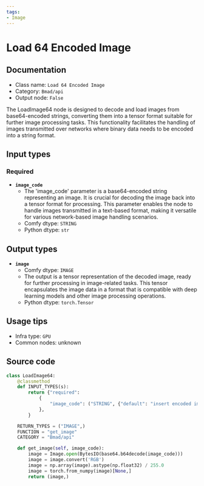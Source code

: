 ```yaml
---
tags:
- Image
---
```


# Load 64 Encoded Image
## Documentation
- Class name: `Load 64 Encoded Image`
- Category: `Bmad/api`
- Output node: `False`

The LoadImage64 node is designed to decode and load images from base64-encoded strings, converting them into a tensor format suitable for further image processing tasks. This functionality facilitates the handling of images transmitted over networks where binary data needs to be encoded into a string format.
## Input types
### Required
- **`image_code`**
    - The 'image_code' parameter is a base64-encoded string representing an image. It is crucial for decoding the image back into a tensor format for processing. This parameter enables the node to handle images transmitted in a text-based format, making it versatile for various network-based image handling scenarios.
    - Comfy dtype: `STRING`
    - Python dtype: `str`
## Output types
- **`image`**
    - Comfy dtype: `IMAGE`
    - The output is a tensor representation of the decoded image, ready for further processing in image-related tasks. This tensor encapsulates the image data in a format that is compatible with deep learning models and other image processing operations.
    - Python dtype: `torch.Tensor`
## Usage tips
- Infra type: `GPU`
- Common nodes: unknown


## Source code
```python
class LoadImage64:
    @classmethod
    def INPUT_TYPES(s):
        return {"required":
            {
                "image_code": ("STRING", {"default": "insert encoded image here"})
            },
        }

    RETURN_TYPES = ("IMAGE",)
    FUNCTION = "get_image"
    CATEGORY = "Bmad/api"

    def get_image(self, image_code):
        image = Image.open(BytesIO(base64.b64decode(image_code)))
        image = image.convert('RGB')
        image = np.array(image).astype(np.float32) / 255.0
        image = torch.from_numpy(image)[None,]
        return (image,)

```
